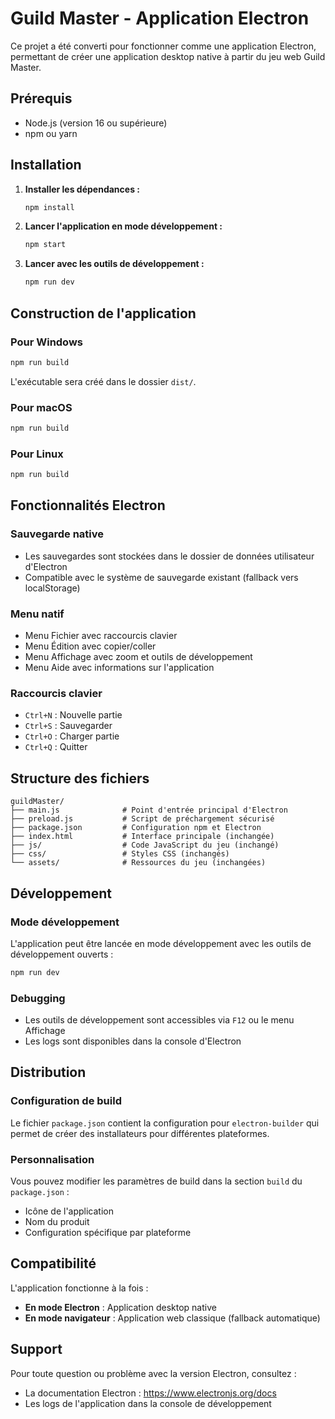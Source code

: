 # Guild Master - Application Electron

Ce projet a été converti pour fonctionner comme une application Electron, permettant de créer une application desktop native à partir du jeu web Guild Master.

## Prérequis

- Node.js (version 16 ou supérieure)
- npm ou yarn

## Installation

1. **Installer les dépendances :**
   ```bash
   npm install
   ```

2. **Lancer l'application en mode développement :**
   ```bash
   npm start
   ```

3. **Lancer avec les outils de développement :**
   ```bash
   npm run dev
   ```

## Construction de l'application

### Pour Windows
```bash
npm run build
```
L'exécutable sera créé dans le dossier `dist/`.

### Pour macOS
```bash
npm run build
```

### Pour Linux
```bash
npm run build
```

## Fonctionnalités Electron

### Sauvegarde native
- Les sauvegardes sont stockées dans le dossier de données utilisateur d'Electron
- Compatible avec le système de sauvegarde existant (fallback vers localStorage)

### Menu natif
- Menu Fichier avec raccourcis clavier
- Menu Édition avec copier/coller
- Menu Affichage avec zoom et outils de développement
- Menu Aide avec informations sur l'application

### Raccourcis clavier
- `Ctrl+N` : Nouvelle partie
- `Ctrl+S` : Sauvegarder
- `Ctrl+O` : Charger partie
- `Ctrl+Q` : Quitter

## Structure des fichiers

```
guildMaster/
├── main.js              # Point d'entrée principal d'Electron
├── preload.js           # Script de préchargement sécurisé
├── package.json         # Configuration npm et Electron
├── index.html           # Interface principale (inchangée)
├── js/                  # Code JavaScript du jeu (inchangé)
├── css/                 # Styles CSS (inchangés)
└── assets/              # Ressources du jeu (inchangées)
```

## Développement

### Mode développement
L'application peut être lancée en mode développement avec les outils de développement ouverts :
```bash
npm run dev
```

### Debugging
- Les outils de développement sont accessibles via `F12` ou le menu Affichage
- Les logs sont disponibles dans la console d'Electron

## Distribution

### Configuration de build
Le fichier `package.json` contient la configuration pour `electron-builder` qui permet de créer des installateurs pour différentes plateformes.

### Personnalisation
Vous pouvez modifier les paramètres de build dans la section `build` du `package.json` :
- Icône de l'application
- Nom du produit
- Configuration spécifique par plateforme

## Compatibilité

L'application fonctionne à la fois :
- **En mode Electron** : Application desktop native
- **En mode navigateur** : Application web classique (fallback automatique)

## Support

Pour toute question ou problème avec la version Electron, consultez :
- La documentation Electron : https://www.electronjs.org/docs
- Les logs de l'application dans la console de développement 